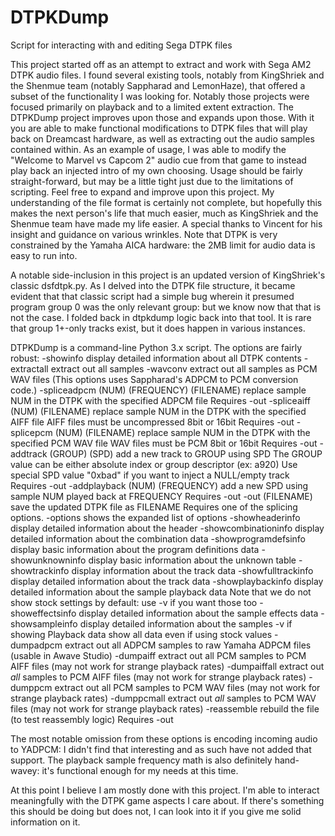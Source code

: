 # DTPKDump
Script for interacting with and editing Sega DTPK files

This project started off as an attempt to extract and work with Sega AM2 DTPK audio files.  I found several existing tools, notably from KingShriek and the Shenmue team (notably Sappharad and LemonHaze), that offered a subset of the functionality I was looking for.  Notably those projects were focused primarily on playback and to a limited extent extraction.  The DTPKDump project improves upon those and expands upon those.  With it you are able to make functional modifications to DTPK files that will play back on Dreamcast hardware, as well as extracting out the audio samples contained within.  As an example of usage, I was able to modify the "Welcome to Marvel vs Capcom 2" audio cue from that game to instead play back an injected intro of my own choosing.  Usage should be fairly straight-forward, but may be a little tight just due to the limitations of scripting.  Feel free to expand and improve upon this project.  My understanding of the file format is certainly not complete, but hopefully this makes the next person's life that much easier, much as KingShriek and the Shenmue team have made my life easier.  A special thanks to Vincent for his insight and guidance on various wrinkles.  Note that DTPK is very constrained by the Yamaha AICA hardware: the 2MB limit for audio data is easy to run into.

A notable side-inclusion in this project is an updated version of KingShriek's classic dsfdtpk.py.  As I delved into the DTPK file structure, it became evident that that classic script had a simple bug wherein it presumed program group 0 was the only relevant group: but we know now that that is not the case.  I folded back in dtpkdump logic back into that tool.  It is rare that group 1+-only tracks exist, but it does happen in various instances.

DTPKDump is a command-line Python 3.x script.  The options are fairly robust:
          -showinfo         display detailed information about all DTPK contents
          -extractall       extract out all samples
          -wavconv          extract out all samples as PCM WAV files
                            (This options uses Sappharad's ADPCM to PCM conversion code.)
          -spliceadpcm (NUM) (FREQUENCY) (FILENAME)  replace sample NUM in the DTPK with the specified ADPCM file
                            Requires -out
          -spliceaiff (NUM) (FILENAME)  replace sample NUM in the DTPK with the specified AIFF file
                            AIFF files must be uncompressed 8bit or 16bit
                            Requires -out
          -splicepcm (NUM) (FILENAME)  replace sample NUM in the DTPK with the specified PCM WAV file
                            WAV files must be PCM 8bit or 16bit
                            Requires -out
          -addtrack (GROUP) (SPD) add a new track to GROUP using SPD
                            The GROUP value can be either absolute index or group descriptor (ex: a920)
                            Use special SPD value "0xbad" if you want to inject a NULL/empty track
                            Requires -out
          -addplayback (NUM) (FREQUENCY) add a new SPD using sample NUM played back at FREQUENCY
                            Requires -out
          -out (FILENAME)   save the updated DTPK file as FILENAME
                            Requires one of the splicing options.
          -options          shows the expanded list of options
          -showheaderinfo   display detailed information about the header
          -showcombinationinfo  display detailed information about the combination data
          -showprogramdefsinfo  display basic information about the program definitions data
          -showunknowninfo  display basic information about the unknown table
          -showtrackinfo    display information about the track data
          -showfulltrackinfo display detailed information about the track data
          -showplaybackinfo display detailed information about the sample playback data
                            Note that we do not show stock settings by default: use -v if you want those too
          -showeffectsinfo  display detailed information about the sample effects data
          -showsampleinfo   display detailed information about the samples
          -v                if showing Playback data show all data even if using stock values
          -dumpadpcm        extract out all ADPCM samples to raw Yamaha ADPCM files (usable in Awave Studio)
          -dumpaiff         extract out all PCM samples to PCM AIFF files (may not work for strange playback rates)
          -dumpaiffall      extract out *all* samples to PCM AIFF files (may not work for strange playback rates)
          -dumppcm          extract out all PCM samples to PCM WAV files (may not work for strange playback rates)
          -dumppcmall       extract out *all* samples to PCM WAV files (may not work for strange playback rates)
          -reassemble       rebuild the file (to test reassembly logic)
                            Requires -out
							
The most notable omission from these options is encoding incoming audio to YADPCM: I didn't find that interesting and as such have not added that support.  The playback sample frequency math is also definitely hand-wavey: it's functional enough for my needs at this time. 

At this point I believe I am mostly done with this project.  I'm able to interact meaningfully with the DTPK game aspects I care about.  If there's something this should be doing but does not, I can look into it if you give me solid information on it. 

